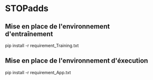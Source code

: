 # STOPadds
## Mise en place de l'environnement d'entraînement
pip install -r requirement_Training.txt
## Mise en place de l'environnement d'éxecution
pip install -r requirement_App.txt


